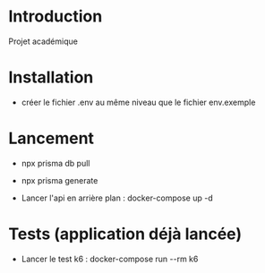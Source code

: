 # Introduction

Projet académique

# Installation

- créer le fichier .env au même niveau que le fichier env.exemple

# Lancement

- npx prisma db pull

- npx prisma generate

- Lancer l'api en arrière plan : docker-compose up -d


# Tests (application déjà lancée)

- Lancer le test k6 : docker-compose run --rm k6
